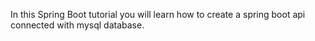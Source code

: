 In this Spring Boot tutorial you will learn how to create a spring boot api connected with mysql database.
